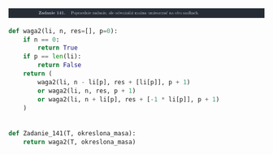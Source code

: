 <picture>
  <source srcset="../../srt/zbior_zadan/141.png" media="(prefers-color-scheme: light)">
  <source srcset="../../srt/zbior_zadan/black_141.png" media="(prefers-color-scheme: dark)">
  <img src="../../srt/zbior_zadan/black_141.png" alt="zadanie 141">
</picture>

```python
def waga2(li, n, res=[], p=0):
    if n == 0:
        return True
    if p == len(li):
        return False
    return (
        waga2(li, n - li[p], res + [li[p]], p + 1)
        or waga2(li, n, res, p + 1)
        or waga2(li, n + li[p], res + [-1 * li[p]], p + 1)
    )


def Zadanie_141(T, okreslona_masa):
    return waga2(T, okreslona_masa)



```